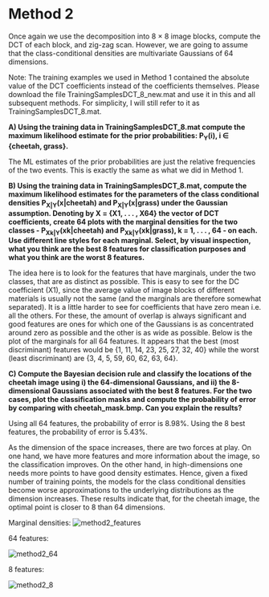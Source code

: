 # Method 2
Once again we use the decomposition into 8 × 8 image blocks, compute the DCT of each block, and zig-zag scan. However, we are going to assume that the class-conditional densities are multivariate Gaussians of 64 dimensions.

Note: The training examples we used in Method 1 contained the absolute value of the DCT coefficients instead of the coefficients themselves. Please download the file TrainingSamplesDCT_8_new.mat and use it in this and all subsequent methods. For simplicity, I will still refer to it as TrainingSamplesDCT_8.mat.

**A) Using the training data in TrainingSamplesDCT_8.mat compute the maximum likelihood estimate for the prior probabilities: P<sub>Y</sub>(i), i ∈ {cheetah, grass}.**

The ML estimates of the prior probabilities are just the relative frequencies of the two events. This is exactly the same as what we did in Method 1.

**B) Using the training data in TrainingSamplesDCT_8.mat, compute the maximum likelihood estimates for the parameters of the class conditional densities P<sub>X|Y</sub>(x|cheetah) and P<sub>X|Y</sub>(x|grass) under the Gaussian assumption. Denoting by X = {X1, . . . , X64} the vector of DCT coefficients, create 64 plots with the marginal densities for the two classes - P<sub>Xk|Y</sub>(xk|cheetah) and P<sub>Xk|Y</sub>(xk|grass), k = 1, . . . , 64 - on each. Use different line styles for each marginal. Select, by visual inspection, what you think are the best 8 features for classification purposes and what you think are the worst 8 features.**

The idea here is to look for the features that have marginals, under the two classes, that are as distinct as possible. This is easy to see for the DC coefficient (X1), since the average value of image blocks of different materials is usually not the same (and the marginals are therefore somewhat separated). It is a little harder to see for coefficients that have zero mean i.e. all the others. For these, the amount of overlap is always significant and good features are ones for which one of the Gaussians is as concentrated around zero as possible and the other is as wide as possible. Below is the plot of the marginals for all 64 features. It appears that the best (most discriminant) features would be {1, 11, 14, 23, 25, 27, 32, 40} while the worst (least discriminant) are {3, 4, 5, 59, 60, 62, 63, 64}.

**C) Compute the Bayesian decision rule and classify the locations of the cheetah image using i) the 64-dimensional Gaussians, and ii) the 8-dimensional Gaussians associated with the best 8 features. For the two cases, plot the classification masks and compute the probability of error by comparing with cheetah_mask.bmp. Can you explain the results?**

Using all 64 features, the probability of error is 8.98%.
Using the 8 best features, the probability of error is 5.43%.

As the dimension of the space increases, there are two forces at play. On one hand, we have more features and more information about the image, so the classification improves. On the other hand, in high-dimensions one needs more points to have good density estimates. Hence, given a fixed number of training points, the models for the class conditional densities become worse approximations to the underlying distributions as the dimension increases. These results indicate that, for the cheetah image, the optimal point is closer to 8 than 64 dimensions.



Marginal densities:
![method2_features](https://user-images.githubusercontent.com/15370068/147176535-72350e4f-4d80-448f-ac7f-2c67e0fb830c.png)

64 features:

![method2_64](https://user-images.githubusercontent.com/15370068/147176504-35f8a893-ac24-4429-a6a8-6f920537f1dc.png)

8 features:

![method2_8](https://user-images.githubusercontent.com/15370068/147176442-2905f4c7-d6bc-4db1-bc80-d3e42a90a675.png)
